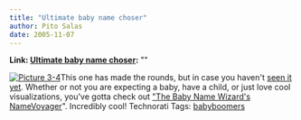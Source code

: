 ```yaml
---
title: "Ultimate baby name choser"
author: Pito Salas
date: 2005-11-07
---
```


**Link: [Ultimate baby name choser](None):** ""

[![Picture
3-4](https://i0.wp.com/s3.media.squarespace.com/production/1075723/12829350/weblogs/images/Picture%25203-4-tm.jpg?resize=230%2C160)](<https://i0.wp.com/s3.media.squarespace.com/production/1075723/12829350/weblogs/images/Picture%25203-4.png>)This
one has made the rounds, but in case you haven't [seen it
yet](<http://babynamewizard.com/namevoyager/lnv0105.html>). Whether or not you
are expecting a baby, have a child, or just love cool visualizations, you've
gotta check out ["The Baby Name Wizard's
NameVoyager](<http://babynamewizard.com/namevoyager/lnv0105.html>)".
Incredibly cool! Technorati Tags:
[babyboomers](<http://www.technorati.com/tag/babyboomers>)


